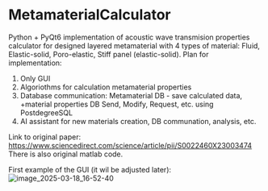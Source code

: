 # MetamaterialCalculator

Python + PyQt6 implementation of acoustic wave transmision properties calculator for designed layered metamaterial with 4 types of material: Fluid, Elastic-solid, Poro-elastic, Stiff panel (elastic-solid).
Plan for implementation:
1. Only GUI
2. Algoriothms for calculation metamaterial properties
3. Database communication: Metamaterial DB - save calculated data, +material properties DB
Send, Modify, Request, etc. using PostdegreeSQL
4. AI assistant for new materials creation, DB communation, analysis, etc.

Link to original paper: https://www.sciencedirect.com/science/article/pii/S0022460X23003474
There is also original matlab code.

First example of the GUI (it wil be adjusted later): ![image_2025-03-18_16-52-40](https://github.com/user-attachments/assets/ecf8eeda-aa64-49a1-ab23-7fe5093ba13d)

